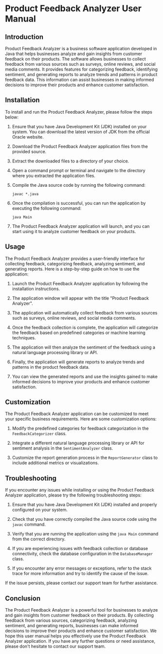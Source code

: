 # Product Feedback Analyzer User Manual

## Introduction

Product Feedback Analyzer is a business software application developed in Java that helps businesses analyze and gain insights from customer feedback on their products. The software allows businesses to collect feedback from various sources such as surveys, online reviews, and social media comments. It provides features for categorizing feedback, identifying sentiment, and generating reports to analyze trends and patterns in product feedback data. This information can assist businesses in making informed decisions to improve their products and enhance customer satisfaction.

## Installation

To install and run the Product Feedback Analyzer, please follow the steps below:

1. Ensure that you have Java Development Kit (JDK) installed on your system. You can download the latest version of JDK from the official Oracle website.

2. Download the Product Feedback Analyzer application files from the provided source.

3. Extract the downloaded files to a directory of your choice.

4. Open a command prompt or terminal and navigate to the directory where you extracted the application files.

5. Compile the Java source code by running the following command:

   ```
   javac *.java
   ```

6. Once the compilation is successful, you can run the application by executing the following command:

   ```
   java Main
   ```

7. The Product Feedback Analyzer application will launch, and you can start using it to analyze customer feedback on your products.

## Usage

The Product Feedback Analyzer provides a user-friendly interface for collecting feedback, categorizing feedback, analyzing sentiment, and generating reports. Here is a step-by-step guide on how to use the application:

1. Launch the Product Feedback Analyzer application by following the installation instructions.

2. The application window will appear with the title "Product Feedback Analyzer".

3. The application will automatically collect feedback from various sources such as surveys, online reviews, and social media comments.

4. Once the feedback collection is complete, the application will categorize the feedback based on predefined categories or machine learning techniques.

5. The application will then analyze the sentiment of the feedback using a natural language processing library or API.

6. Finally, the application will generate reports to analyze trends and patterns in the product feedback data.

7. You can view the generated reports and use the insights gained to make informed decisions to improve your products and enhance customer satisfaction.

## Customization

The Product Feedback Analyzer application can be customized to meet your specific business requirements. Here are some customization options:

1. Modify the predefined categories for feedback categorization in the `FeedbackCategorizer` class.

2. Integrate a different natural language processing library or API for sentiment analysis in the `SentimentAnalyzer` class.

3. Customize the report generation process in the `ReportGenerator` class to include additional metrics or visualizations.

## Troubleshooting

If you encounter any issues while installing or using the Product Feedback Analyzer application, please try the following troubleshooting steps:

1. Ensure that you have Java Development Kit (JDK) installed and properly configured on your system.

2. Check that you have correctly compiled the Java source code using the `javac` command.

3. Verify that you are running the application using the `java Main` command from the correct directory.

4. If you are experiencing issues with feedback collection or database connectivity, check the database configuration in the `DatabaseManager` class.

5. If you encounter any error messages or exceptions, refer to the stack trace for more information and try to identify the cause of the issue.

If the issue persists, please contact our support team for further assistance.

## Conclusion

The Product Feedback Analyzer is a powerful tool for businesses to analyze and gain insights from customer feedback on their products. By collecting feedback from various sources, categorizing feedback, analyzing sentiment, and generating reports, businesses can make informed decisions to improve their products and enhance customer satisfaction. We hope this user manual helps you effectively use the Product Feedback Analyzer application. If you have any further questions or need assistance, please don't hesitate to contact our support team.
